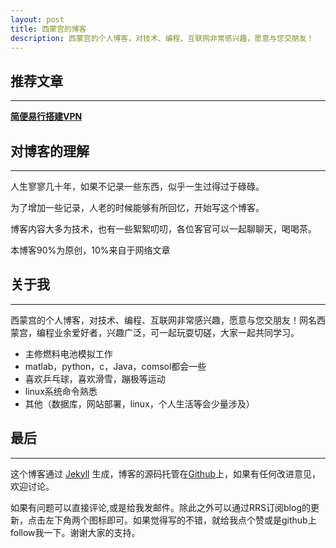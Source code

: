 ```yaml
---
layout: post
title: 西蒙宫的博客
description: 西蒙宫的个人博客，对技术、编程、互联网非常感兴趣，愿意与您交朋友！
---
```


## 推荐文章
----
**[简便易行搭建VPN](http://blog.simongong.net/2015/06/%E7%AE%80%E5%8D%95%E7%9A%84%E6%A2%AF%E5%AD%90%E6%90%AD%E5%BB%BA%E6%96%B9%E6%B3%95%EF%BC%8C%E6%9C%80%E5%B0%8F%E6%88%90%E6%9C%AC%EF%BC%8C%E6%9C%80%E6%96%B9%E4%BE%BF%E4%B9%8B%E9%80%89/)**

## 对博客的理解
----

人生寥寥几十年，如果不记录一些东西，似乎一生过得过于碌碌。

为了增加一些记录，人老的时候能够有所回忆，开始写这个博客。

博客内容大多为技术，也有一些絮絮叨叨，各位客官可以一起聊聊天，喝喝茶。

本博客90%为原创，10%来自于网络文章

## 关于我
---
西蒙宫的个人博客，对技术、编程、互联网非常感兴趣，愿意与您交朋友！网名西蒙宫，编程业余爱好者，兴趣广泛，可一起玩耍切磋，大家一起共同学习。

-   主修燃料电池模拟工作
-   matlab，python，c，Java，comsol都会一些
-   喜欢乒乓球，喜欢滑雪，蹦极等运动
-   linux系统命令熟悉
-   其他（数据库，网站部署，linux，个人生活等会少量涉及）


## 最后
---
这个博客通过 [Jekyll](http://jekyllrb.com/) 生成，博客的源码托管在[Github](https://github.com/gj3169/gj3169.github.io)上，如果有任何改进意见，欢迎讨论。

如果有问题可以直接评论,或是给我发邮件。除此之外可以通过RRS订阅blog的更新，点击左下角两个图标即可。如果觉得写的不错，就给我点个赞或是github上follow我一下。谢谢大家的支持。